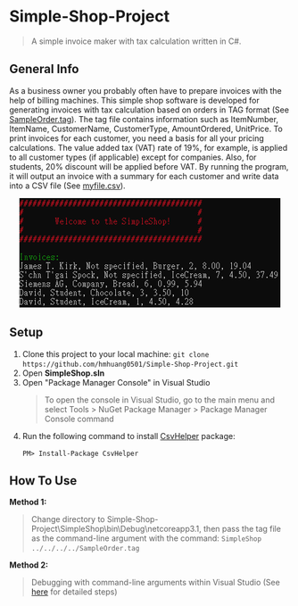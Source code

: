 Simple-Shop-Project
===================

> A simple invoice maker with tax calculation written in C#.

## General Info
As a business owner you probably often have to prepare invoices with the help of billing machines.
This simple shop software is developed for generating invoices with tax calculation based on orders in TAG format (See [SampleOrder.tag](./SimpleShop.Test/SampleOrder.tag)).
The tag file contains information such as ItemNumber, ItemName, CustomerName, CustomerType, AmountOrdered, UnitPrice.
To print invoices for each customer, you need a basis for all your pricing calculations. The value added tax (VAT) rate of 19%, for example, is applied to all customer types (if applicable) except for companies.
Also, for students, 20% discount will be applied before VAT.
By running the program, it will output an invoice with a summary for each customer and write data into a CSV file (See [myfile.csv](./myfile.csv)).   

<p align="center">
   <img src="SampleOutput.png">
</p>

## Setup
1. Clone this project to your local machine: `git clone https://github.com/hmhuang0501/Simple-Shop-Project.git`
2. Open **SimpleShop.sln**
3. Open "Package Manager Console" in Visual Studio
   > To open the console in Visual Studio, go to the main menu and select Tools > NuGet Package Manager > Package Manager Console command
4. Run the following command to install [CsvHelper](https://github.com/JoshClose/CsvHelper) package:
   ```
   PM> Install-Package CsvHelper
   ```
   
## How To Use
**Method 1:**
> Change directory to Simple-Shop-Project\SimpleShop\bin\Debug\netcoreapp3.1, then pass the tag file as the command-line argument with the command: ```SimpleShop ../../../../SampleOrder.tag```  

**Method 2:**
> Debugging with command-line arguments within Visual Studio (See [here](https://dailydotnettips.com/how-to-pass-command-line-arguments-using-visual-studio/) for detailed steps)
